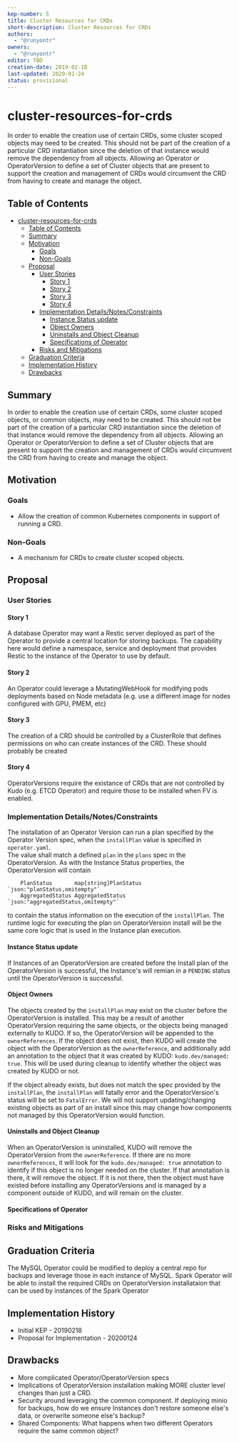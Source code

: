 ```yaml
---
kep-number: 5
title: Cluster Resources for CRDs
short-description: Cluster Resources for CRDs
authors:
  - "@runyontr"
owners:
  - "@runyontr"
editor: TBD
creation-date: 2019-02-18
last-updated: 2020-01-24
status: provisional
---
```


# cluster-resources-for-crds

In order to enable the creation use of certain CRDs, some cluster scoped objects may need to be created.  This should not be
part of the creation of a particular CRD instantiation since the deletion of that instance would remove the
dependency from all objects. Allowing an Operator or OperatorVersion to define a set of Cluster objects that are present
to support the creation and management of CRDs would circumvent the CRD from having to create and manage the object.

## Table of Contents

* [cluster-resources-for-crds](#cluster-resources-for-crds)
  * [Table of Contents](#table-of-contents)
  * [Summary](#summary)
  * [Motivation](#motivation)
      * [Goals](#goals)
      * [Non-Goals](#non-goals)
  * [Proposal](#proposal)
      * [User Stories](#user-stories)
        * [Story 1](#story-1)
        * [Story 2](#story-2)
        * [Story 3](#story-3)
        * [Story 4](#story-4)
      * [Implementation Details/Notes/Constraints](#implementation-detailsnotesconstraints)
        * [Instance Status update](#instance-status-update)
        * [Object Owners](#object-owners)
        * [Uninstalls and Object Cleanup](#uninstalls-and-object-cleanup)
        * [Specifications of Operator](#specifications-of-operator)
      * [Risks and Mitigations](#risks-and-mitigations)
  * [Graduation Criteria](#graduation-criteria)
  * [Implementation History](#implementation-history)
  * [Drawbacks](#drawbacks-optional)

[Tools for generating]: https://github.com/ekalinin/github-markdown-toc

## Summary

In order to enable the creation use of certain CRDs, some cluster scoped objects, or common objects, may need to be created.  This should not be
part of the creation of a particular CRD instantiation since the deletion of that instance would remove the
dependency from all objects. Allowing an Operator or OperatorVersion to define a set of Cluster objects that are present
to support the creation and management of CRDs would circumvent the CRD from having to create and manage the object.

## Motivation

### Goals

* Allow the creation of common Kubernetes components in support of running a CRD.

### Non-Goals

* A mechanism for CRDs to create cluster scoped objects.

## Proposal

### User Stories


#### Story 1

A database Operator may want a Restic server deployed as part of the Operator to provide a central location for storing backups.
The capability here would define a namespace, service and deployment that provides Restic to the instance of the Operator to use
by default.


#### Story 2

An Operator could leverage a MutatingWebHook for modifying pods deployments based on Node metadata (e.g. use a different image for nodes configured with GPU, PMEM, etc)


#### Story 3

The creation of a CRD should be controlled by a ClusterRole that defines permissions on who can create instances of the CRD.  These
should probably be created

#### Story 4

OperatorVersions require the existance of CRDs that are not controlled by Kudo (e.g. ETCD Operator) and require those to be installed when FV is enabled.

### Implementation Details/Notes/Constraints

The installation of an Operator Version can run a plan specified by the Operator Version spec, when the `installPlan` value is specified in `operator.yaml`.  
The value shall match a defined `plan` in the `plans` spec in the OperatorVersion. As with the Instance Status properties, the OperatorVersion will contain

```golang
	PlanStatus       map[string]PlanStatus `json:"planStatus,omitempty"`
	AggregatedStatus AggregatedStatus      `json:"aggregatedStatus,omitempty"`
```

to contain the status information on the execution of the `installPlan`. The runtime logic for executing the plan on OperatorVersion install will be the same core logic that is used in the Instance plan execution.

#### Instance Status update

If Instances of an OperatorVersion are created before the Install plan of the OperatorVersion is successful, the Instance's will remian in a `PENDING` status until the OperatorVersion is successful.

#### Object Owners

The objects created by the `installPlan` may exist on the cluster before the OperatorVersion is installed. This may be a result of another OperatorVersion requiring the same objects, or the objects being managed externally to KUDO. If so, the OperatorVersion will be appended to the `ownerReferences`. If the object does not exist, then KUDO will create the object with the OperatorVersion as the `ownerReference`, and additionally add an annotation to the object that it was created by KUDO: `kudo.dev/managed: true`. This will be used during cleanup to identify whether the object was created by KUDO or not.

If the object already exists, but does not match the spec provided by the `installPlan`, the `installPlan` will fatally error and the OperatorVersion's status will be set to `FatalError`. We will not support updating/changing existing objects as part of an install since this may change how components not managed by this OperatorVersion would function.

#### Uninstalls and Object Cleanup

When an OperatorVersion is uninstalled, KUDO will remove the OperatorVersion from the `ownerReference`. If there are no more `ownerReferences`, it will look for the `kudo.dev/managed: true` annotation to identify if this object is no longer needed on the cluster. If that annotation is there, it will remove the object. If it is not there, then the object must have existed before installing any OperatorVersions and is managed by a component outside of KUDO, and will remain on the cluster.

#### Specifications of Operator

### Risks and Mitigations

## Graduation Criteria

The MySQL Operator could be modified to deploy a central repo for backups and leverage those in each instance of MySQL. Spark Operator will be able to install the required CRDs on OperatorVersion installataion that can be used by instances of the Spark Operator

## Implementation History

* Initial KEP - 20190218
* Proposal for Implementation - 20200124

## Drawbacks

* More complicated Operator/OperatorVersion specs
* Implications of OperatorVersion installation making MORE cluster level changes than just a CRD.
* Security around leveraging the common component.  If deploying minio for backups, how do we ensure Instances don't restore someone else's data, or overwrite someone else's backup?
* Shared Components: What happens when two different Operators require the same common object?

